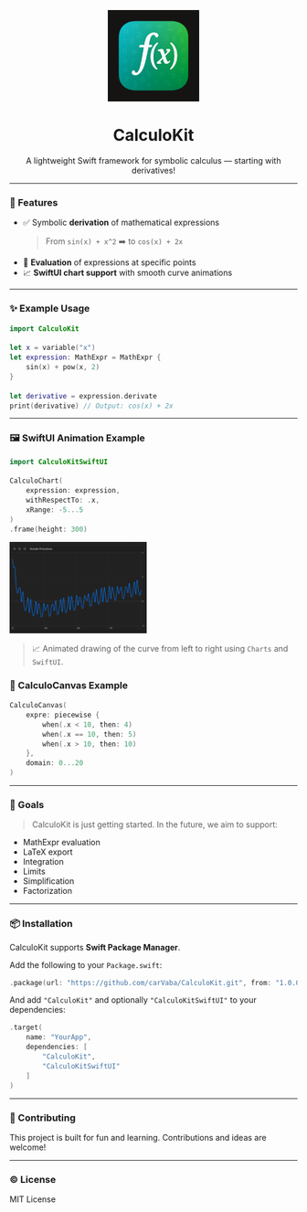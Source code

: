 <p align="center">
  <img src="Logo-CalculoKit.png" width="160" alt="CalculoKit Logo" />
</p>

<h1 align="center">CalculoKit</h1>

<p align="center">
  A lightweight Swift framework for symbolic calculus — starting with derivatives!
</p>

---

### 🚀 Features

- ✅ Symbolic **derivation** of mathematical expressions  
  > From `sin(x) + x^2` ➡️ to `cos(x) + 2x`
- 🧠 **Evaluation** of expressions at specific points
- 📈 **SwiftUI chart support** with smooth curve animations

---

### ✨ Example Usage

```swift
import CalculoKit

let x = variable("x")
let expression: MathExpr = MathExpr {
    sin(x) + pow(x, 2)
}

let derivative = expression.derivate
print(derivative) // Output: cos(x) + 2x
```

---

### 🖼 SwiftUI Animation Example

```swift
import CalculoKitSwiftUI

CalculoChart(
    expression: expression,
    withRespectTo: .x,
    xRange: -5...5
)
.frame(height: 300)
```
<p>
  <img src="Example-Canvas.png" width="240" height="160" alt="Example Canvas" />
</p>

> 📈 Animated drawing of the curve from left to right using `Charts` and `SwiftUI`.

### 🎨 CalculoCanvas Example

```swift
CalculoCanvas(
    expre: piecewise {
        when(.x < 10, then: 4)
        when(.x == 10, then: 5)
        when(.x > 10, then: 10)
    },
    domain: 0...20
)
```

---

### 🧱 Goals

> CalculoKit is just getting started. In the future, we aim to support:

- MathExpr evaluation
- LaTeX export
- Integration
- Limits
- Simplification
- Factorization

---

### 📦 Installation

CalculoKit supports **Swift Package Manager**.

Add the following to your `Package.swift`:

```swift
.package(url: "https://github.com/carVaba/CalculoKit.git", from: "1.0.0")
```

And add `"CalculoKit"` and optionally `"CalculoKitSwiftUI"` to your dependencies:

```swift
.target(
    name: "YourApp",
    dependencies: [
        "CalculoKit",
        "CalculoKitSwiftUI"
    ]
)
```

---

### 🤝 Contributing

This project is built for fun and learning. Contributions and ideas are welcome!

---

### © License

MIT License
